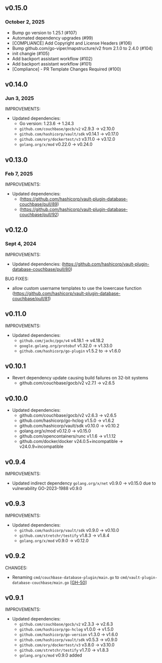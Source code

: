 ## v0.15.0
### October 2, 2025

* Bump go version to 1.25.1 (#107)
* Automated dependency upgrades (#99)
* [COMPLIANCE] Add Copyright and License Headers (#106)
* Bump github.com/go-viper/mapstructure/v2 from 2.1.0 to 2.4.0 (#104)
* init changie (#105)
* Add backport assistant workflow (#102)
* Add backport assistant workflow (#101)
* [Compliance] - PR Template Changes Required (#100)

## v0.14.0
### Jun 3, 2025

IMPROVEMENTS:
* Updated dependencies:
  * Go version: 1.23.6 -> 1.24.3
  * `github.com/couchbase/gocb/v2` v2.9.3 -> v2.10.0
  * `github.com/hashicorp/vault/sdk` v0.14.1 -> v0.17.0
  * `github.com/ory/dockertest/v3` v3.11.0 -> v3.12.0
  * `golang.org/x/mod` v0.22.0 -> v0.24.0

## v0.13.0
### Feb 7, 2025

IMPROVEMENTS:
* Updated dependencies: 
  * (https://github.com/hashicorp/vault-plugin-database-couchbase/pull/89)
  * (https://github.com/hashicorp/vault-plugin-database-couchbase/pull/92)

## v0.12.0
### Sept 4, 2024

IMPROVEMENTS:
* Updated dependencies: (https://github.com/hashicorp/vault-plugin-database-couchbase/pull/80)

BUG FIXES:
* allow custom username templates to use the lowercase function (https://github.com/hashicorp/vault-plugin-database-couchbase/pull/81)

## v0.11.0
IMPROVEMENTS:
* Updated dependencies:
  * `github.com/jackc/pgx/v4` v4.18.1 -> v4.18.2
  * `google.golang.org/protobuf` v1.32.0 -> v1.33.0
  * `github.com/hashicorp/go-plugin` v1.5.2 to -> v1.6.0

## v0.10.1
* Revert dependency update causing build failures on 32-bit systems
  * github.com/couchbase/gocb/v2 v2.7.1 -> v2.6.5

## v0.10.0
* Updated dependencies:
  * github.com/couchbase/gocb/v2 v2.6.3 -> v2.6.5
  * github.com/hashicorp/go-hclog v1.5.0 -> v1.6.2
  * github.com/hashicorp/vault/sdk v0.10.0 -> v0.10.2
  * golang.org/x/mod v0.12.0 -> v0.15.0
  * github.com/opencontainers/runc v1.1.6 -> v1.1.12
  * github.com/docker/docker v24.0.5+incompatible -> v24.0.9+incompatible

## v0.9.4

IMPROVEMENTS:
* Updated indirect dependency `golang.org/x/net` v0.9.0 -> v0.15.0 due to vulnerability GO-2023-1988 v0.9.0

## v0.9.3

IMPROVEMENTS:

* Updated dependencies:
  * `github.com/hashicorp/vault/sdk` v0.9.0 -> v0.10.0
  * `github.com/stretchr/testify` v1.8.3 -> v1.8.4
  * `golang.org/x/mod` v0.9.0 -> v0.12.0

## v0.9.2

CHANGES:
* Renaming  `cmd/couchbase-database-plugin/main.go` to `cmd/vault-plugin-database-couchbase/main.go` [[GH-50](https://github.com/hashicorp/vault-plugin-database-couchbase/pull/50)]

## v0.9.1

IMPROVEMENTS:
* Updated dependencies:
   * `github.com/couchbase/gocb/v2` v2.3.3 -> v2.6.3
   * `github.com/hashicorp/go-hclog` v1.0.0 -> v1.5.0
   * `github.com/hashicorp/go-version` v1.3.0 -> v1.6.0
   * `github.com/hashicorp/vault/sdk` v0.5.3 -> v0.9.0
   * `github.com/ory/dockertest/v3` v3.8.0 -> v3.10.0
   * `github.com/stretchr/testify` v1.7.0 -> v1.8.3
   * `golang.org/x/mod` v0.9.0 added
